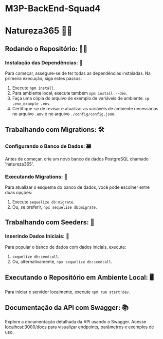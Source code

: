 # M3P-BackEnd-Squad4

# Natureza365 🌿🌞

## Rodando o Repositório: 🏃‍♂️

### Instalação das Dependências: 🚀
Para começar, assegure-se de ter todas as dependências instaladas. Na primeira execução, siga estes passos:
1. Execute `npm install`.
2. Para ambiente local, execute também `npm install --dev`.
3. Faça uma cópia do arquivo de exemplo de variáveis de ambiente: `cp .env_example .env`.
4. Certifique-se de revisar e atualizar as variáveis de ambiente necessárias no arquivo `.env` e no arquivo `./config/config.json`.

## Trabalhando com Migrations: 🛠️

### Configurando o Banco de Dados: 🗃️
Antes de começar, crie um novo banco de dados PostgreSQL chamado 'natureza365'.

### Executando Migrations: 🔄
Para atualizar o esquema do banco de dados, você pode escolher entre duas opções:
1. Execute `sequelize db:migrate`.
2. Ou, se preferir, `npx sequelize db:migrate`.

## Trabalhando com Seeders: 🌱

### Inserindo Dados Iniciais: 🌱
Para popular o banco de dados com dados iniciais, execute:
1. `sequelize db:seed:all`.
2. Ou, alternativamente, `npx sequelize db:seed:all`.

## Executando o Repositório em Ambiente Local: 🖥️
Para iniciar o servidor localmente,
execute `npm run start:dev`.

## Documentação da API com Swagger: 📚
Explore a documentação detalhada da API usando o Swagger. Acesse [localhost:3000/docs](http://localhost:3000/docs) para visualizar endpoints, parâmetros e exemplos de uso.